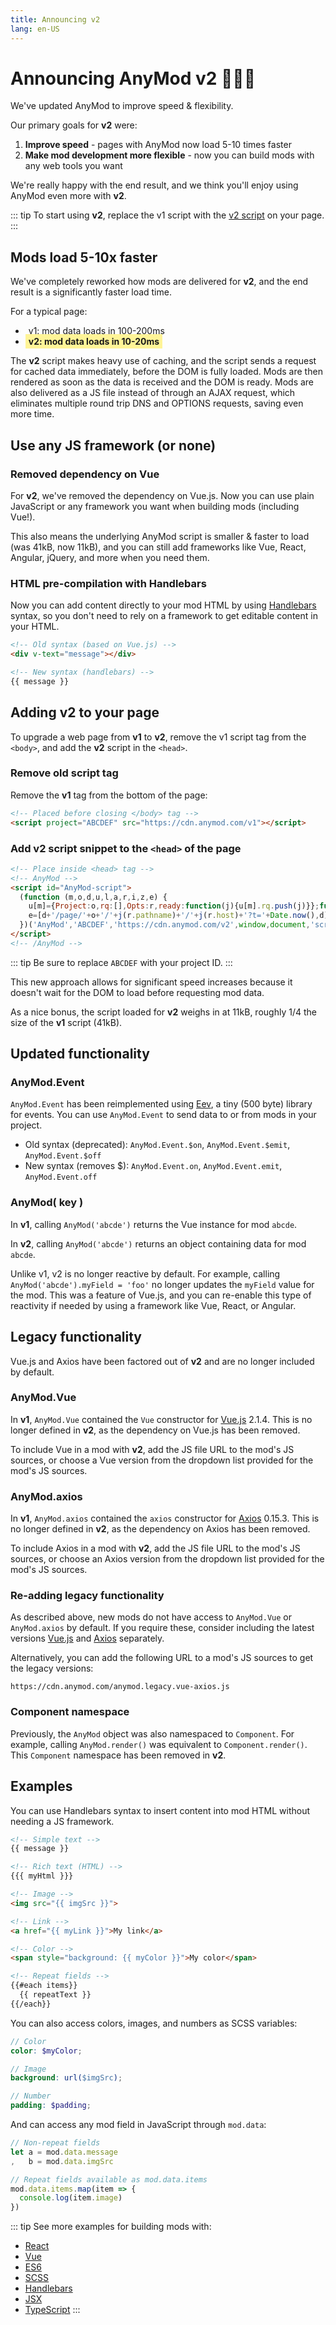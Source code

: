 ```yaml
---
title: Announcing v2
lang: en-US
---
```


# Announcing AnyMod v2 🎉🎉🎉

We've updated AnyMod to improve speed & flexibility.

Our primary goals for **v2** were:
1. **Improve speed** - pages with AnyMod now load 5-10 times faster
2. **Make mod development more flexible** - now you can build mods with any web tools you want

We're really happy with the end result, and we think you'll enjoy using AnyMod even more with **v2**.

::: tip
To start using **v2**, replace the v1 script with the [v2 script](#adding-v2-to-your-page) on your page.
:::

## Mods load 5-10x faster

We've completely reworked how mods are delivered for **v2**, and the end result is a significantly faster load time.

For a typical page:
- <span style="padding:3px 5px;">v1: mod data loads in 100-200ms</span>
- <strong style="background:#fff497;padding:3px 5px;">v2: mod data loads in 10-20ms</strong>

The **v2** script makes heavy use of caching, and the script sends a request for cached data immediately, before the DOM is fully loaded. Mods are then rendered as soon as the data is received and the DOM is ready. Mods are also delivered as a JS file instead of through an AJAX request, which eliminates multiple round trip DNS and OPTIONS requests, saving even more time.

## Use any JS framework (or none)

### Removed dependency on Vue

For **v2**, we've removed the dependency on Vue.js. Now you can use plain JavaScript or any framework you want when building mods (including Vue!).

This also means the underlying AnyMod script is smaller & faster to load (was 41kB, now 11kB), and you can still add frameworks like Vue, React, Angular, jQuery, and more when you need them.

### HTML pre-compilation with Handlebars

Now you can add content directly to your mod HTML by using [Handlebars](https://handlebarsjs.com/expressions.html) syntax, so you don't need to rely on a framework to get editable content in your HTML.

```html
<!-- Old syntax (based on Vue.js) -->
<div v-text="message"></div>

<!-- New syntax (handlebars) -->
{{ message }}
```

<!-- [See more examples](#examples) -->

## Adding v2 to your page

To upgrade a web page from **v1** to **v2**, remove the v1 script tag from the `<body>`, and add the **v2** script in the `<head>`.

### Remove old script tag

Remove the **v1** tag from the bottom of the page:

```html
<!-- Placed before closing </body> tag -->
<script project="ABCDEF" src="https://cdn.anymod.com/v1"></script>
```

### Add v2 script snippet to the `<head>` of the page

```html
<!-- Place inside <head> tag -->
<!-- AnyMod -->
<script id="AnyMod-script">
  (function (m,o,d,u,l,a,r,i,z,e) {
    u[m]={Project:o,rq:[],Opts:r,ready:function(j){u[m].rq.push(j)}};function j(s){return encodeURIComponent(btoa(s))};z=l.getElementById(m+'-'+a);r=u.location;
    e=[d+'/page/'+o+'/'+j(r.pathname)+'/'+j(r.host)+'?t='+Date.now(),d];e.map(function(w){i=l.createElement(a);i.defer=1;i.src=w;z.parentNode.insertBefore(i,z);});
  })('AnyMod','ABCDEF','https://cdn.anymod.com/v2',window,document,'script',{});
</script>
<!-- /AnyMod -->
```
::: tip
Be sure to replace `ABCDEF` with your project ID.
:::

This new approach allows for significant speed increases because it doesn't wait for the DOM to load before requesting mod data.

As a nice bonus, the script loaded for **v2** weighs in at 11kB, roughly 1/4 the size of the **v1** script (41kB).

## Updated functionality

### AnyMod.Event

`AnyMod.Event` has been reimplemented using [Eev](https://github.com/chrisdavies/eev), a tiny (500 byte) library for events. You can use `AnyMod.Event` to send data to or from mods in your project.
- Old syntax (deprecated): `AnyMod.Event.$on`, `AnyMod.Event.$emit`, `AnyMod.Event.$off`
- New syntax (removes $): `AnyMod.Event.on`, `AnyMod.Event.emit`, `AnyMod.Event.off`

### AnyMod( key )

In **v1**, calling `AnyMod('abcde')` returns the Vue instance for mod `abcde`.

In **v2**, calling `AnyMod('abcde')` returns an object containing data for mod `abcde`. 

Unlike v1, v2 is no longer reactive by default.  For example, calling `AnyMod('abcde').myField = 'foo'` no longer updates the `myField` value for the mod.  This was a feature of Vue.js, and you can re-enable this type of reactivity if needed by using a framework like Vue, React, or Angular.

## Legacy functionality

Vue.js and Axios have been factored out of **v2** and are no longer included by default.

### AnyMod.Vue

In **v1**, `AnyMod.Vue` contained the `Vue` constructor for [Vue.js](https://vuejs.org/) 2.1.4. This is no longer defined in **v2**, as the dependency on Vue.js has been removed.

To include Vue in a mod with **v2**, add the JS file URL to the mod's JS sources, or choose a Vue version from the dropdown list provided for the mod's JS sources.

### AnyMod.axios

In **v1**, `AnyMod.axios` contained the `axios` constructor for [Axios](https://github.com/axios/axios) 0.15.3. This is no longer defined in **v2**, as the dependency on Axios has been removed.

To include Axios in a mod with **v2**, add the JS file URL to the mod's JS sources, or choose an Axios version from the dropdown list provided for the mod's JS sources.

### Re-adding legacy functionality

As described above, new mods do not have access to `AnyMod.Vue` or `AnyMod.axios` by default.  If you require these, consider including the latest versions [Vue.js](https://vuejs.org/) and [Axios](https://github.com/axios/axios) separately.  

Alternatively, you can add the following URL to a mod's JS sources to get the legacy versions:

`https://cdn.anymod.com/anymod.legacy.vue-axios.js`

### Component namespace

Previously, the `AnyMod` object was also namespaced to `Component`.  For example, calling `AnyMod.render()` was equivalent to `Component.render()`.  This `Component` namespace has been removed in **v2**.

## Examples

You can use Handlebars syntax to insert content into mod HTML without needing a JS framework.

```html
<!-- Simple text -->
{{ message }}

<!-- Rich text (HTML) -->
{{{ myHtml }}}

<!-- Image -->
<img src="{{ imgSrc }}">

<!-- Link -->
<a href="{{ myLink }}">My link</a>

<!-- Color -->
<span style="background: {{ myColor }}">My color</span>

<!-- Repeat fields -->
{{#each items}}
  {{ repeatText }}
{{/each}}
```

You can also access colors, images, and numbers as SCSS variables:

```scss
// Color
color: $myColor;

// Image
background: url($imgSrc);

// Number
padding: $padding;
```

And can access any mod field in JavaScript through `mod.data`:

```js
// Non-repeat fields
let a = mod.data.message
,   b = mod.data.imgSrc

// Repeat fields available as mod.data.items
mod.data.items.map(item => {
  console.log(item.image)
})
```

::: tip
See more examples for building mods with:

- [React](/examples/react.html)
- [Vue](/examples/vue.html)
- [ES6](/examples/es6.html)
- [SCSS](/examples/scss.html)
- [Handlebars](/examples/handlebars.html)
- [JSX](/examples/jsx.html)
- [TypeScript](/examples/typescript.html)
:::